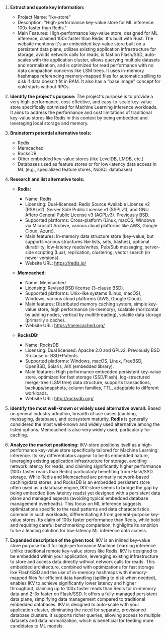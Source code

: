 1.  **Extract and quote key information:**
    *   Project Name: "ikv-store"
    *   Description: "High-performance key-value store for ML inference. 100x faster than Redis."
    *   Main Features: High-performance key-value store, designed for ML inference, claimed 100x faster than Redis. It's built with Rust. The website mentions it's an embedded key-value store built on a persistent data plane, utilizes existing application infrastructure for storage, avoids network calls for reads, is fast on Flash/SSD, auto-scales with the application cluster, allows querying multiple datasets and normalization, and is optimized for read performance with no data compaction concerns like LSM trees. It uses in-memory hashmaps referencing memory-mapped files for automatic spilling to disk if data doesn't fit in RAM. It also has a "base image" concept for cold starts without RPCs.

2.  **Identify the project's purpose:**
    The project's purpose is to provide a very high-performance, cost-effective, and easy-to-scale key-value store specifically optimized for Machine Learning inference workloads. It aims to address the performance and cost limitations of traditional key-value stores like Redis in this context by being embedded and leveraging local storage and memory.

3.  **Brainstorm potential alternative tools:**
    *   Redis
    *   Memcached
    *   RocksDB
    *   Other embedded key-value stores (like LevelDB, LMDB, etc.)
    *   Databases used as feature stores or for low-latency data access in ML (e.g., specialized feature stores, NoSQL databases)

4.  **Research and list alternative tools:**

    *   **Redis:**
        *   Name: Redis
        *   Licensing: Dual-licensed: Redis Source Available License v2 (RSALv2), Server Side Public License v1 (SSPLv1), and GNU Affero General Public License v3 (AGPLv3). Previously BSD.
        *   Supported platforms: Cross-platform (Linux, macOS, Windows via Microsoft Archive, various cloud platforms like AWS, Google Cloud, Azure).
        *   Main features: In-memory data structure store (key-value, but supports various structures like lists, sets, hashes), optional durability, low-latency reads/writes, Pub/Sub messaging, server-side scripting (Lua), replication, clustering, vector search (in newer versions).
        *   Website URL: https://redis.io/

    *   **Memcached:**
        *   Name: Memcached
        *   Licensing: Revised BSD license (3-clause BSD).
        *   Supported platforms: Unix-like systems (Linux, macOS), Windows, various cloud platforms (AWS, Google Cloud).
        *   Main features: Distributed memory caching system, simple key-value store, high performance (in-memory), scalable (horizontal by adding nodes, vertical by multithreading), volatile data storage (primarily a cache).
        *   Website URL: https://memcached.org/

    *   **RocksDB:**
        *   Name: RocksDB
        *   Licensing: Dual licensed: Apache 2.0 and GPLv2. Previously BSD 3-clause or BSD+Patents.
        *   Supported platforms: Windows, macOS, Linux, FreeBSD, OpenBSD, Solaris, AIX (embedded library).
        *   Main features: High performance embedded persistent key-value store, optimized for fast storage (SSD/Flash), log-structured merge-tree (LSM tree) data structure, supports transactions, backups/snapshots, column families, TTL, adaptable to different workloads.
        *   Website URL: http://rocksdb.org/

5.  **Identify the most well-known or widely used alternative overall:**
    Based on general industry adoption, breadth of use cases (caching, messaging, database), and ecosystem maturity, **Redis** is generally considered the most well-known and widely used alternative among the listed options. Memcached is also very widely used, particularly for caching.

6.  **Analyze the market positioning:**
    IKV-store positions itself as a high-performance key-value store specifically tailored for Machine Learning inference. Its key differentiators appear to be its embedded nature, leveraging existing application infrastructure for storage, avoiding network latency for reads, and claiming significantly higher performance (100x faster reads than Redis) particularly benefiting from Flash/SSD storage. While Redis and Memcached are primarily network-based caching/data stores, and RocksDB is an embedded persistent store often used as a database engine, IKV-store seems to bridge the gap by being embedded (low latency reads) yet designed with a persistent data plane and managed aspects (avoiding typical embedded database management overheads). This focus on ML inference suggests optimizations specific to the read patterns and data characteristics common in such workloads, differentiating it from general-purpose key-value stores. Its claim of 100x faster performance than Redis, while bold and requiring careful benchmarking comparison, highlights its ambition to be a leading solution for low-latency ML inference data access.

7.  **Expanded description of the given tool:**
    IKV is an inlined key-value store purpose-built for high-performance Machine Learning inference. Unlike traditional remote key-value stores like Redis, IKV is designed to be embedded within your application, leveraging existing infrastructure to store and access data directly without network calls for reads. This embedded architecture, combined with optimizations for fast storage like Flash/SSD and the use of in-memory hashmaps with memory-mapped files for efficient data handling (spilling to disk when needed), enables IKV to achieve significantly lower latency and higher throughput, claiming up to 100x faster reads than Redis for in-memory data and 2-3x faster on Flash/SSD. It offers a fully-managed persistent data plane, simplifying data management compared to traditional embedded databases. IKV is designed to auto-scale with your application cluster, eliminating the need for separate, provisioned database clusters. It supports richer queries, allowing access to multiple datasets and data normalization, which is beneficial for feeding more candidates to ML models.